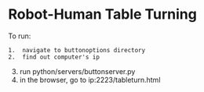 # Robot-Human Table Turning

To run:

	1.  navigate to buttonoptions directory
	2.  find out computer's ip
  3. run python/servers/buttonserver.py
  4. in the browser, go to ip:2223/tableturn.html
